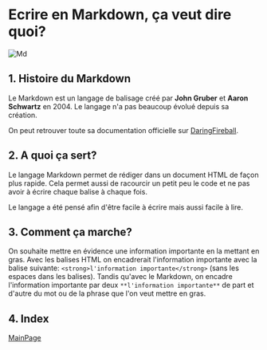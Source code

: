# Ecrire en Markdown, ça veut dire quoi?
![Md](https://camo.githubusercontent.com/f6c81d88ccae96c78c20b0f3f3a19d3a275b4adf/68747470733a2f2f75706c6f61642e77696b696d656469612e6f72672f77696b6970656469612f636f6d6d6f6e732f342f34382f4d61726b646f776e2d6d61726b2e7376673f7573656c616e673d6672)

## 1. Histoire du Markdown 

Le Markdown est un langage de balisage créé par **John Gruber** et **Aaron Schwartz** en 2004. Le langage n'a pas beaucoup évolué depuis sa création.

On peut retrouver toute sa documentation officielle sur [DaringFireball](https://daringfireball.net/). 

## 2. A quoi ça sert?  
Le langage Markdown permet de rédiger dans un document HTML de façon plus rapide. Cela permet aussi de racourcir un petit peu le code et ne pas avoir à écrire chaque balise à chaque fois. 

Le langage a été pensé afin d'être facile à écrire mais aussi facile à lire. 

## 3. Comment ça marche?
On souhaite mettre en évidence une information importante en la mettant en gras. Avec les balises HTML on encadrerait l'information importante avec la balise suivante: `<strong>l'information importante</strong>` (sans les espaces dans les balises). Tandis qu'avec le Markdown, on encadre l'information importante par deux `**l'information importante**` de part et d'autre du mot ou de la phrase que l'on veut mettre en gras. 

## 4. Index


[MainPage](https://github.com/Vincent-bouton/exercice-markdown/blob/master/README.md)
